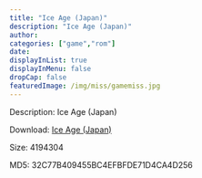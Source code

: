 ```yaml
---
title: "Ice Age (Japan)"
description: "Ice Age (Japan)"
author: 
categories: ["game","rom"]
date: 
displayInList: true
displayInMenu: false
dropCap: false
featuredImage: /img/miss/gamemiss.jpg
---
```


Description: Ice Age (Japan)

Download: <a style="text-decoration:underline;" href="https://mega.nz/#!WSRi3YyD!JRLSA85uFfuBxEhHok_kS8EblrPY_KAkY2z8Hnov4gU" target = "_blank" rel = "nofollow" > Ice Age (Japan)</a>

Size: 4194304

MD5: 32C77B409455BC4EFBFDE71D4CA4D256

